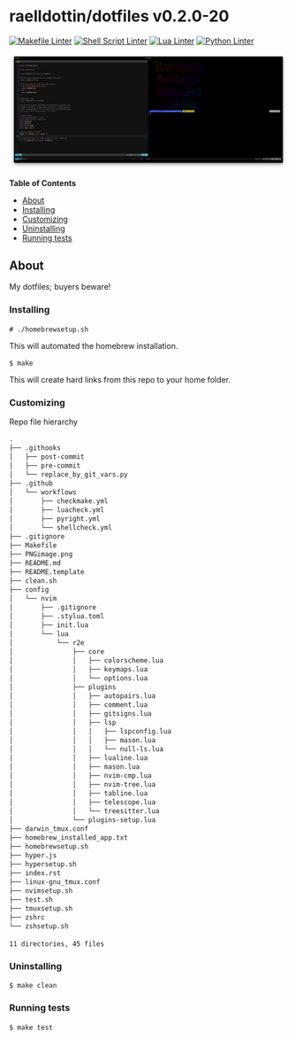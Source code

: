 <!---
This file is auto-generate by a github hook please modify README.template if you don't want to loose your work
-->
# raelldottin/dotfiles v0.2.0-20
[![Makefile Linter](https://github.com/raelldottin/dotfiles/actions/workflows/checkmake.yml/badge.svg)](https://github.com/raelldottin/dotfiles/actions/workflows/checkmake.yml)
[![Shell Script Linter](https://github.com/raelldottin/dotfiles/actions/workflows/shellcheck.yml/badge.svg)](https://github.com/raelldottin/dotfiles/actions/workflows/shellcheck.yml)
[![Lua Linter](https://github.com/raelldottin/dotfiles/actions/workflows/luacheck.yml/badge.svg)](https://github.com/raelldottin/dotfiles/actions/workflows/luacheck.yml)
[![Python Linter](https://github.com/raelldottin/dotfiles/actions/workflows/pyright.yml/badge.svg)](https://github.com/raelldottin/dotfiles/actions/workflows/pyright.yml)

[![ v0.2.0-20 ](https://github.com/raelldottin/dotfiles/blob/main/PNGimage.png)](https://github.com/raelldottin/dotfiles/blob/main/PNGimage.png)

**Table of Contents**

<!-- toc -->

- [About](#about)
- [Installing](#installing)
- [Customizing](#customizing)
- [Uninstalling](#uninstalling)
- [Running tests](#running-tests)

<!-- tocstop -->

## About

My dotfiles; buyers beware!

### Installing
```
# ./homebrewsetup.sh
```

This will automated the homebrew installation.

```
$ make
```

This will create hard links from this repo to your home folder.

### Customizing

Repo file hierarchy

```
.
├── .githooks
│   ├── post-commit
│   ├── pre-commit
│   └── replace_by_git_vars.py
├── .github
│   └── workflows
│       ├── checkmake.yml
│       ├── luacheck.yml
│       ├── pyright.yml
│       └── shellcheck.yml
├── .gitignore
├── Makefile
├── PNGimage.png
├── README.md
├── README.template
├── clean.sh
├── config
│   └── nvim
│       ├── .gitignore
│       ├── .stylua.toml
│       ├── init.lua
│       └── lua
│           └── r2e
│               ├── core
│               │   ├── colorscheme.lua
│               │   ├── keymaps.lua
│               │   └── options.lua
│               ├── plugins
│               │   ├── autopairs.lua
│               │   ├── comment.lua
│               │   ├── gitsigns.lua
│               │   ├── lsp
│               │   │   ├── lspconfig.lua
│               │   │   ├── mason.lua
│               │   │   └── null-ls.lua
│               │   ├── lualine.lua
│               │   ├── mason.lua
│               │   ├── nvim-cmp.lua
│               │   ├── nvim-tree.lua
│               │   ├── tabline.lua
│               │   ├── telescope.lua
│               │   └── treesitter.lua
│               └── plugins-setup.lua
├── darwin_tmux.conf
├── homebrew_installed_app.txt
├── homebrewsetup.sh
├── hyper.js
├── hypersetup.sh
├── index.rst
├── linux-gnu_tmux.conf
├── nvimsetup.sh
├── test.sh
├── tmuxsetup.sh
├── zshrc
└── zshsetup.sh

11 directories, 45 files
```

### Uninstalling

```
$ make clean
```

### Running tests

```
$ make test
```
